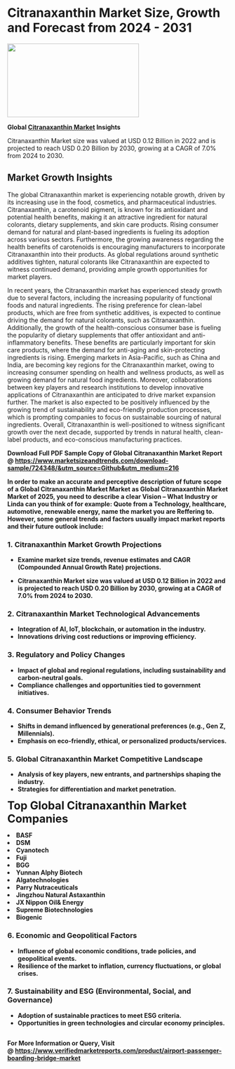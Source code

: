 <H1>Citranaxanthin Market Size, Growth and Forecast from 2024 - 2031</H1><img class="aligncenter size-medium wp-image-584254" src="https://thirdeyenews.in/wp-content/uploads/2024/09/Global-Market-Research-300x168.jpeg" alt="" width="300" height="168" /><p><strong>Global&nbsp;<a href="https://www.marketsizeandtrends.com/download-sample/724348/&amp;utm_source=Github&utm_medium=216">Citranaxanthin Market</a> Insights</strong></p><p>Citranaxanthin Market size was valued at USD 0.12 Billion in 2022 and is projected to reach USD 0.20 Billion by 2030, growing at a CAGR of 7.0% from 2024 to 2030.</p><p><h2>Market Growth Insights</h2> <p>The global Citranaxanthin market is experiencing notable growth, driven by its increasing use in the food, cosmetics, and pharmaceutical industries. Citranaxanthin, a carotenoid pigment, is known for its antioxidant and potential health benefits, making it an attractive ingredient for natural colorants, dietary supplements, and skin care products. Rising consumer demand for natural and plant-based ingredients is fueling its adoption across various sectors. Furthermore, the growing awareness regarding the health benefits of carotenoids is encouraging manufacturers to incorporate Citranaxanthin into their products. As global regulations around synthetic additives tighten, natural colorants like Citranaxanthin are expected to witness continued demand, providing ample growth opportunities for market players.</p> <p><strong></strong></p> <p>In recent years, the Citranaxanthin market has experienced steady growth due to several factors, including the increasing popularity of functional foods and natural ingredients. The rising preference for clean-label products, which are free from synthetic additives, is expected to continue driving the demand for natural colorants, such as Citranaxanthin. Additionally, the growth of the health-conscious consumer base is fueling the popularity of dietary supplements that offer antioxidant and anti-inflammatory benefits. These benefits are particularly important for skin care products, where the demand for anti-aging and skin-protecting ingredients is rising. Emerging markets in Asia-Pacific, such as China and India, are becoming key regions for the Citranaxanthin market, owing to increasing consumer spending on health and wellness products, as well as growing demand for natural food ingredients. Moreover, collaborations between key players and research institutions to develop innovative applications of Citranaxanthin are anticipated to drive market expansion further. The market is also expected to be positively influenced by the growing trend of sustainability and eco-friendly production processes, which is prompting companies to focus on sustainable sourcing of natural ingredients. Overall, Citranaxanthin is well-positioned to witness significant growth over the next decade, supported by trends in natural health, clean-label products, and eco-conscious manufacturing practices.</p> <p><strong></p><p><span class=""><strong>Download Full PDF Sample Copy of Global Citranaxanthin Market Report</strong> @ <a href="https://www.marketsizeandtrends.com/download-sample/724348/&amp;utm_source=Github&utm_medium=216" target="_blank">https://www.marketsizeandtrends.com/download-sample/724348/&amp;utm_source=Github&utm_medium=216</a></span></p><p>In order to make an accurate and perceptive description of future scope of a Global&nbsp;Citranaxanthin Market Market as Global&nbsp;Citranaxanthin Market Market of 2025, you need to describe a clear Vision &ndash; What Industry or Linda can you think of for example: Quote from a Technology, healthcare, automotive, renewable energy, name the market you are Reffering to. However, some general trends and factors usually impact market reports and their future outlook include:</p><h3>1.&nbsp;<strong>Citranaxanthin Market Growth Projections</strong></h3><ul><li>Examine market size trends, revenue estimates and CAGR (Compounded Annual Growth Rate) projections.</li><li><p>Citranaxanthin Market size was valued at USD 0.12 Billion in 2022 and is projected to reach USD 0.20 Billion by 2030, growing at a CAGR of 7.0% from 2024 to 2030.</p></li></ul><h3>2.&nbsp;<strong>Citranaxanthin Market Technological Advancements</strong></h3><ul><li>Integration of AI, IoT, blockchain, or automation in the industry.</li><li>Innovations driving cost reductions or improving efficiency.</li></ul><h3>3.&nbsp;<strong>Regulatory and Policy Changes</strong></h3><ul><li>Impact of global and regional regulations, including sustainability and carbon-neutral goals.</li><li>Compliance challenges and opportunities tied to government initiatives.</li></ul><h3>4.&nbsp;<strong>Consumer Behavior Trends</strong></h3><ul><li>Shifts in demand influenced by generational preferences (e.g., Gen Z, Millennials).</li><li>Emphasis on eco-friendly, ethical, or personalized products/services.</li></ul><h3>5.&nbsp;<strong>Global Citranaxanthin Market Competitive Landscape</strong></h3><ul><li>Analysis of key players, new entrants, and partnerships shaping the industry.</li><li>Strategies for differentiation and market penetration.</li></ul><p data-pm-slice="1 1 []"><span style="color: inherit; font-family: inherit; font-size: 25px;">Top Global Citranaxanthin Market Companies</span></p><div class="" data-test-id=""><p><li>BASF</li><li> DSM</li><li> Cyanotech</li><li> Fuji</li><li> BGG</li><li> Yunnan Alphy Biotech</li><li> Algatechnologies</li><li> Parry Nutraceuticals</li><li> Jingzhou Natural Astaxanthin</li><li> JX Nippon Oil& Energy</li><li> Supreme Biotechnologies</li><li> Biogenic</li></p></div><h3>6.&nbsp;<strong>Economic and Geopolitical Factors</strong></h3><ul><li>Influence of global economic conditions, trade policies, and geopolitical events.</li><li>Resilience of the market to inflation, currency fluctuations, or global crises.</li></ul><h3>7.&nbsp;<strong>Sustainability and ESG (Environmental, Social, and Governance)</strong></h3><ul><li>Adoption of sustainable practices to meet ESG criteria.</li><li>Opportunities in green technologies and circular economy principles.</li></ul><h2><strong style="font-size: 14px;">For More Information or Query, Visit @&nbsp;</strong><a style="background-color: #ffffff; font-size: 14px;" href="https://www.marketsizeandtrends.com/report/citranaxanthin-market/" target="_blank">https://www.verifiedmarketreports.com/product/airport-passenger-boarding-bridge-market</a></h2>
